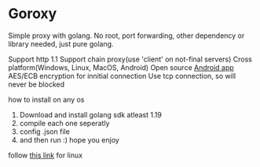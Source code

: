 # Goroxy
Simple proxy with golang. No root, port forwarding, other dependency or library needed, just pure golang.

Support http 1.1
Support chain proxy(use 'client' on not-final servers)
Cross platform(Windows, Linux, MacOS, Android)
Open source <a href="https://github.com/khordady/Goroxy_Android">Android app</a>
AES/ECB encryption for innitial connection
Use tcp connection, so will never be blocked

how to install on any os
1) Download and install golang sdk atleast 1.19
2) compile each one seperatly
3) config .json file
4) and then run :)
hope you enjoy

follow <a href="https://golangdocs.com/install-go-linux">this link</a> for linux
